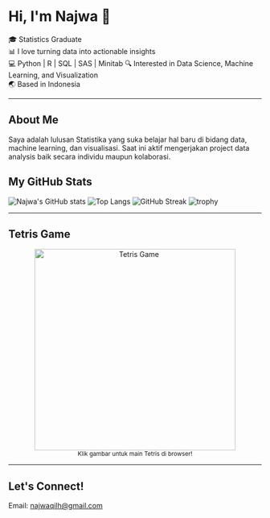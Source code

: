 # Hi, I'm Najwa 👋

🎓 Statistics Graduate  
📊 I love turning data into actionable insights  
💻 Python | R | SQL | SAS | Minitab 
🔍 Interested in Data Science, Machine Learning, and Visualization  
🌏 Based in Indonesia  

---

## About Me
Saya adalah lulusan Statistika yang suka belajar hal baru di bidang data, machine learning, dan visualisasi. Saat ini aktif mengerjakan project data analysis baik secara individu maupun kolaborasi.

## My GitHub Stats

![Najwa's GitHub stats](https://github-readme-stats.vercel.app/api?username=Najwa-porto&show_icons=true&theme=radical)
![Top Langs](https://github-readme-stats.vercel.app/api/top-langs/?username=Najwa-porto&layout=compact)
![GitHub Streak](https://streak-stats.demolab.com?user=Najwa-porto&theme=radical)
![trophy](https://github-profile-trophy.vercel.app/?username=Najwa-porto)

---

## Tetris Game

<p align="center">
  <a href="https://harshgoel05.github.io/tetris-readme/">
    <img src="https://github.com/harshgoel05/tetris-readme/raw/main/tetris.svg" alt="Tetris Game" width="400"/>
  </a>
  <br>
  <sub>Klik gambar untuk main Tetris di browser!</sub>
</p>

---

## Let's Connect!
Email: najwaqilh@gmail.com
